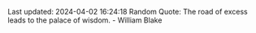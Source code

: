 Last updated: 2024-04-02 16:24:18
Random Quote: The road of excess leads to the palace of wisdom. - William Blake